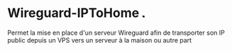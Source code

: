 # Wireguard-IPToHome <img src="https://play-lh.googleusercontent.com/tixGgVipnsaKeGQzykJfgSEhUc_YYMSsr3gwBuPTpXb2F1BKPVzv5OxfCrpS8OAXXh8" alt="WireGuard" width="10"/>
Permet la mise en place d'un serveur Wireguard afin de transporter son IP public depuis un VPS vers un serveur à la maison ou autre part
